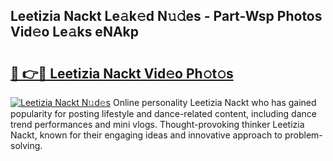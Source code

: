## Leetizia Nackt Le𝚊k𝚎d N𝚞𝚍es - Part-Wsp Photos Vid𝚎o Le𝚊ks eNAkp

# <h2><a href="http://fb4fpij.evod.top/?m=Leetizia+Nackt">🔗 👉🔴 Leetizia Nackt Vid𝚎o Ph𝚘t𝚘s</a></h2>

[![Leetizia Nackt N𝚞d𝚎s](https://i.imgur.com/8V9OHl7.gif)](http://fb4fpij.evod.top/?m=Leetizia+Nackt)
Online personality Leetizia Nackt who has gained popularity for posting lifestyle and dance-related content, including dance trend performances and mini vlogs. Thought-provoking thinker Leetizia Nackt, known for their engaging ideas and innovative approach to problem-solving. 
